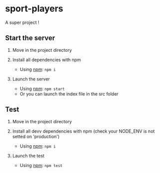 # sport-players

A super project !

## Start the server

1. Move in the project directory

2. Install all dependencies with npm
    - Using [npm](https://www.npmjs.com/#getting-started): `npm i`

3. Launch the server
    - Using [npm](https://www.npmjs.com/#getting-started): `npm start`
    - Or you can launch the index file in the src folder

## Test

1. Move in the project directory

2. Install all devv dependencies with npm (check your NODE_ENV is not setted on 'production')
    - Using [npm](https://www.npmjs.com/#getting-started): `npm i`

3. Launch the test
    - Using [npm](https://www.npmjs.com/#getting-started): `npm test`